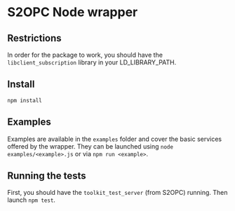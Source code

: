 # S2OPC Node wrapper

## Restrictions

In order for the package to work, you should have the `libclient_subscription` library in your LD_LIBRARY_PATH.

## Install

`npm install`

## Examples

Examples are available in the `examples` folder and cover the basic services offered by the wrapper.
They can be launched using `node examples/<example>.js` or via `npm run <example>`.

## Running the tests

First, you should have the `toolkit_test_server` (from S2OPC) running.
Then launch `npm test`.
